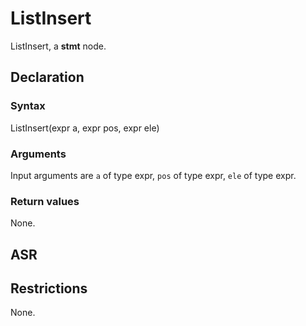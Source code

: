 <!-- This is an automatically generated file. Do not edit it manually. -->

# ListInsert

ListInsert, a **stmt** node.

## Declaration

### Syntax

ListInsert(expr a, expr pos, expr ele)

### Arguments
Input arguments are `a` of type expr, `pos` of type expr, `ele` of type expr.

### Return values

None.

## ASR

<!-- Generate ASR using pickle. -->

## Restrictions

<!-- Generated from asr_verify.cpp. -->
None.